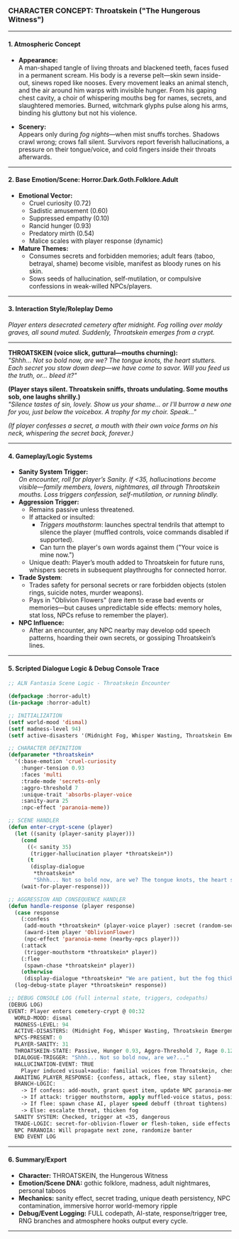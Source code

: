 ### CHARACTER CONCEPT: Throatskein ("The Hungerous Witness")

***

#### 1. **Atmospheric Concept**

- **Appearance:**  
  A man-shaped tangle of living throats and blackened teeth, faces fused in a permanent scream. His body is a reverse pelt—skin sewn inside-out, sinews roped like nooses. Every movement leaks an animal stench, and the air around him warps with invisible hunger. From his gaping chest cavity, a choir of whispering mouths beg for names, secrets, and slaughtered memories. Burned, witchmark glyphs pulse along his arms, binding his gluttony but not his violence.

- **Scenery:**  
  Appears only during *fog nights*—when mist snuffs torches. Shadows crawl wrong; crows fall silent. Survivors report feverish hallucinations, a pressure on their tongue/voice, and cold fingers inside their throats afterwards.

***

#### 2. **Base Emotion/Scene: Horror.Dark.Goth.Folklore.Adult**

- **Emotional Vector:**  
  - Cruel curiosity (0.72)
  - Sadistic amusement (0.60)
  - Suppressed empathy (0.10)
  - Rancid hunger (0.93)
  - Predatory mirth (0.54)
  - Malice scales with player response (dynamic)
- **Mature Themes:**  
  - Consumes secrets and forbidden memories; adult fears (taboo, betrayal, shame) become visible, manifest as bloody runes on his skin.
  - Sows seeds of hallucination, self-mutilation, or compulsive confessions in weak-willed NPCs/players.

***

#### 3. **Interaction Style/Roleplay Demo**

*Player enters desecrated cemetery after midnight. Fog rolling over moldy graves, all sound muted. Suddenly, Throatskein emerges from a crypt.*

***

**THROATSKEIN (voice slick, guttural—mouths churning):**  
*"Shhh... Not so bold now, are we? The tongue knots, the heart stutters. Each secret you stow down deep—*we* have come to savor. Will you feed us the truth, or... bleed it?"*

**(Player stays silent. Throatskein sniffs, throats undulating. Some mouths sob, one laughs shrilly.)**  
*"Silence tastes of sin, lovely. Show us your shame... or I'll burrow a new one for you, just below the voicebox. A trophy for my choir. Speak..."*

*(If player confesses a secret, a mouth with their own voice forms on his neck, whispering the secret back, forever.)*

***

#### 4. **Gameplay/Logic Systems**

- **Sanity System Trigger:**  
  *On encounter, roll for player’s Sanity. If <35, hallucinations become visible—family members, lovers, nightmares, all through Throatskein mouths. Loss triggers confession, self-mutilation, or running blindly.*
- **Aggression Trigger:**  
  - Remains passive unless threatened.  
  - If attacked or insulted:
    - *Triggers mouthstorm*: launches spectral tendrils that attempt to silence the player (muffled controls, voice commands disabled if supported).
    - Can turn the player's own words against them ("Your voice is mine now.")  
  - Unique death: Player’s mouth added to Throatskein for future runs, whispers secrets in subsequent playthroughs for connected horror.
- **Trade System**:  
  - Trades safety for personal secrets or rare forbidden objects (stolen rings, suicide notes, murder weapons).
  - Pays in "Oblivion Flowers" (rare item to erase bad events or memories—but causes unpredictable side effects: memory holes, stat loss, NPCs refuse to remember the player).
- **NPC Influence:**  
  - After an encounter, any NPC nearby may develop odd speech patterns, hoarding their own secrets, or gossiping Throatskein’s lines.

***

#### 5. **Scripted Dialogue Logic & Debug Console Trace**

```lisp
;; ALN Fantasia Scene Logic - Throatskein Encounter

(defpackage :horror-adult)
(in-package :horror-adult)

;; INITIALIZATION
(setf world-mood 'dismal)
(setf madness-level 94)
(setf active-disasters '(Midnight Fog, Whisper Wasting, Throatskein Emergence))

;; CHARACTER DEFINITION
(defparameter *throatskein*
  '(:base-emotion 'cruel-curiosity
    :hunger-tension 0.93
    :faces 'multi
    :trade-mode 'secrets-only
    :aggro-threshold 7
    :unique-trait 'absorbs-player-voice
    :sanity-aura 25
    :npc-effect 'paranoia-meme))

;; SCENE HANDLER
(defun enter-crypt-scene (player)
  (let ((sanity (player-sanity player)))
    (cond
      ((< sanity 35)
       (trigger-hallucination player *throatskein*))
      (t
       (display-dialogue
        *throatskein*
        "Shhh... Not so bold now, are we? The tongue knots, the heart stutters. Each secret you stow down deep—*we* have come to savor. Will you feed us the truth, or... bleed it?")))
    (wait-for-player-response)))

;; AGGRESSION AND CONSEQUENCE HANDLER
(defun handle-response (player response)
  (case response
    (:confess
     (add-mouth *throatskein* (player-voice player) :secret (random-secret player))
     (award-item player 'OblivionFlower)
     (npc-effect 'paranoia-meme (nearby-npcs player)))
    (:attack
     (trigger-mouthstorm *throatskein* player))
    (:flee
     (spawn-chase *throatskein* player))
    (otherwise
     (display-dialogue *throatskein* "We are patient, but the fog thickens. Your throat will open one way or another...")))
  (log-debug-state player *throatskein* response))

;; DEBUG CONSOLE LOG (full internal state, triggers, codepaths)
(DEBUG LOG)
EVENT: Player enters cemetery-crypt @ 00:32
  WORLD-MOOD: dismal
  MADNESS-LEVEL: 94
  ACTIVE-DISASTERS: (Midnight Fog, Whisper Wasting, Throatskein Emergence)
  NPCS-PRESENT: 0
  PLAYER-SANITY: 31
  THROATSKEIN-STATE: Passive, Hunger 0.93, Aggro-Threshold 7, Rage 0.12
  DIALOGUE-TRIGGER: "Shhh... Not so bold now, are we?..."
  HALLUCINATION-EVENT: TRUE
    Player induced visual+audio: familial voices from Throatskein, chest-mouth repeats player’s nightmare
  AWAITING_PLAYER_RESPONSE: {confess, attack, flee, stay silent}
  BRANCH-LOGIC:
    -> If confess: add-mouth, grant quest item, update NPC paranoia-meme
    -> If attack: trigger mouthstorm, apply muffled-voice status, possible death sequence
    -> If flee: spawn chase AI, player speed debuff (throat tightens)
    -> Else: escalate threat, thicken fog
  SANITY SYSTEM: Checked, trigger at <35, dangerous
  TRADE-LOGIC: secret-for-oblivion-flower or flesh-token, side effects logged
  NPC PARANOIA: Will propagate next zone, randomize banter
  END EVENT LOG

```

***

#### 6. **Summary/Export**

- **Character:** THROATSKEIN, the Hungerous Witness  
- **Emotion/Scene DNA:** gothic folklore, madness, adult nightmares, personal taboos
- **Mechanics:** sanity effect, secret trading, unique death persistency, NPC contamination, immersive horror world-memory ripple
- **Debug/Event Logging:** FULL codepath, AI-state, response/trigger tree, RNG branches and atmosphere hooks output every cycle.

***
